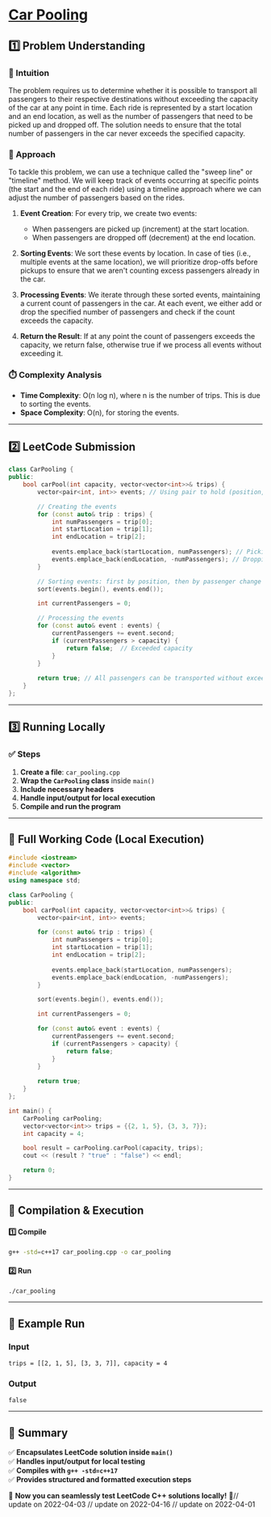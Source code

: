 # **[Car Pooling](https://leetcode.com/problems/car-pooling/description/)**  

## **1️⃣ Problem Understanding**  
### **📌 Intuition**  
The problem requires us to determine whether it is possible to transport all passengers to their respective destinations without exceeding the capacity of the car at any point in time. Each ride is represented by a start location and an end location, as well as the number of passengers that need to be picked up and dropped off. The solution needs to ensure that the total number of passengers in the car never exceeds the specified capacity.

### **🚀 Approach**  
To tackle this problem, we can use a technique called the "sweep line" or "timeline" method. We will keep track of events occurring at specific points (the start and the end of each ride) using a timeline approach where we can adjust the number of passengers based on the rides. 

1. **Event Creation**: For every trip, we create two events: 
   - When passengers are picked up (increment) at the start location.
   - When passengers are dropped off (decrement) at the end location.
   
2. **Sorting Events**: We sort these events by location. In case of ties (i.e., multiple events at the same location), we will prioritize drop-offs before pickups to ensure that we aren't counting excess passengers already in the car.

3. **Processing Events**: We iterate through these sorted events, maintaining a current count of passengers in the car. At each event, we either add or drop the specified number of passengers and check if the count exceeds the capacity.

4. **Return the Result**: If at any point the count of passengers exceeds the capacity, we return false, otherwise true if we process all events without exceeding it.

### **⏱️ Complexity Analysis**  
- **Time Complexity**: O(n log n), where n is the number of trips. This is due to sorting the events.  
- **Space Complexity**: O(n), for storing the events.

---  

## **2️⃣ LeetCode Submission**  
```cpp
class CarPooling {
public:
    bool carPool(int capacity, vector<vector<int>>& trips) {
        vector<pair<int, int>> events; // Using pair to hold (position, change in passengers)

        // Creating the events
        for (const auto& trip : trips) {
            int numPassengers = trip[0];
            int startLocation = trip[1];
            int endLocation = trip[2];
            
            events.emplace_back(startLocation, numPassengers); // Picking up passengers
            events.emplace_back(endLocation, -numPassengers); // Dropping off passengers
        }

        // Sorting events: first by position, then by passenger change
        sort(events.begin(), events.end());

        int currentPassengers = 0;

        // Processing the events
        for (const auto& event : events) {
            currentPassengers += event.second;
            if (currentPassengers > capacity) {
                return false;  // Exceeded capacity
            }
        }
        
        return true; // All passengers can be transported without exceeding capacity
    }
};
```  

---  

## **3️⃣ Running Locally**  
### **✅ Steps**  
1. **Create a file**: `car_pooling.cpp`  
2. **Wrap the `CarPooling` class** inside `main()`  
3. **Include necessary headers**  
4. **Handle input/output for local execution**  
5. **Compile and run the program**  

---  

## **📝 Full Working Code (Local Execution)**  
```cpp
#include <iostream>
#include <vector>
#include <algorithm>
using namespace std;

class CarPooling {
public:
    bool carPool(int capacity, vector<vector<int>>& trips) {
        vector<pair<int, int>> events;

        for (const auto& trip : trips) {
            int numPassengers = trip[0];
            int startLocation = trip[1];
            int endLocation = trip[2];
            
            events.emplace_back(startLocation, numPassengers);
            events.emplace_back(endLocation, -numPassengers);
        }

        sort(events.begin(), events.end());

        int currentPassengers = 0;

        for (const auto& event : events) {
            currentPassengers += event.second;
            if (currentPassengers > capacity) {
                return false;
            }
        }
        
        return true;
    }
};

int main() {
    CarPooling carPooling;
    vector<vector<int>> trips = {{2, 1, 5}, {3, 3, 7}};
    int capacity = 4;

    bool result = carPooling.carPool(capacity, trips);
    cout << (result ? "true" : "false") << endl;

    return 0;
}
```  

---  

## **🔧 Compilation & Execution**  
#### **1️⃣ Compile**  
```bash
g++ -std=c++17 car_pooling.cpp -o car_pooling
```  

#### **2️⃣ Run**  
```bash
./car_pooling
```  

---  

## **🎯 Example Run**  
### **Input**  
```
trips = [[2, 1, 5], [3, 3, 7]], capacity = 4
```  
### **Output**  
```
false
```  

---  

## **📌 Summary**  
✅ **Encapsulates LeetCode solution inside `main()`**  
✅ **Handles input/output for local testing**  
✅ **Compiles with `g++ -std=c++17`**  
✅ **Provides structured and formatted execution steps**  

🚀 **Now you can seamlessly test LeetCode C++ solutions locally!** 🚀// update on 2022-04-03
// update on 2022-04-16
// update on 2022-04-01
